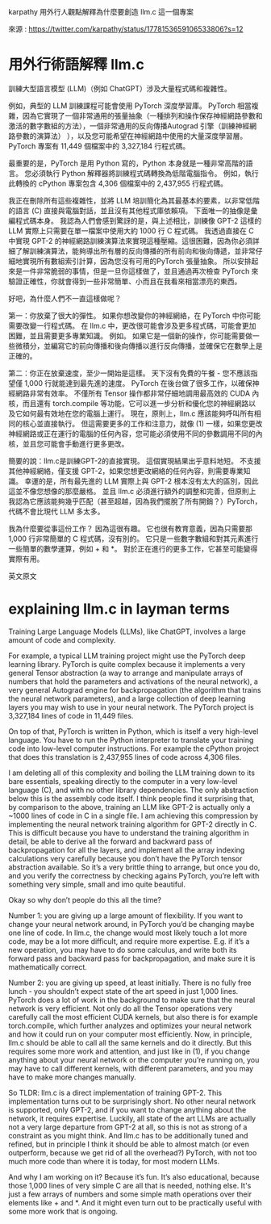 karpathy 用外行人觀點解釋為什麼要創造 llm.c 這一個專案

來源 : https://twitter.com/karpathy/status/1778153659106533806?s=12

# 用外行術語解釋 llm.c

訓練大型語言模型 (LLM)（例如 ChatGPT）涉及大量程式碼和複雜性。

例如，典型的 LLM 訓練課程可能會使用 PyTorch 深度學習庫。 PyTorch 相當複雜，因為它實現了一個非常通用的張量抽象（一種排列和操作保存神經網路參數和激活的數字數組的方法），一個非常通用的反向傳播Autograd 引擎（訓練神經網路參數的演算法） ），以及您可能希望在神經網路中使用的大量深度學習層。 PyTorch 專案有 11,449 個檔案中的 3,327,184 行程式碼。

最重要的是，PyTorch 是用 Python 寫的，Python 本身就是一種非常高階的語言。 您必須執行 Python 解釋器將訓練程式碼轉換為低階電腦指令。 例如，執行此轉換的 cPython 專案包含 4,306 個檔案中的 2,437,955 行程式碼。

我正在刪除所有這些複雜性，並將 LLM 培訓簡化為其最基本的要素，以非常低階的語言 (C) 直接與電腦對話，並且沒有其他程式庫依賴項。 下面唯一的抽像是彙編程式碼本身。 我認為人們會感到驚訝的是，與上述相比，訓練像 GPT-2 這樣的 LLM 實際上只需要在單一檔案中使用大約 1000 行 C 程式碼。 我透過直接在 C 中實現 GPT-2 的神經網路訓練演算法來實現這種壓縮。這很困難，因為你必須詳細了解訓練演算法，能夠導出所有層的反向傳播的所有前向和後向傳遞，並非常仔細地實現所有數組索引計算，因為您沒有可用的PyTorch 張量抽象。 所以安排起來是一件非常脆弱的事情，但是一旦你這樣做了，並且通過再次檢查 PyTorch 來驗證正確性，你就會得到一些非常簡單、小而且在我看來相當漂亮的東西。

好吧，為什麼人們不一直這樣做呢？

第一：你放棄了很大的彈性。 如果你想改變你的神經網絡，在 PyTorch 中你可能需要改變一行程式碼。 在 llm.c 中，更改很可能會涉及更多程式碼，可能會更加困難，並且需要更多專業知識。 例如。 如果它是一個新的操作，你可能需要做一些微積分，並編寫它的前向傳播和後向傳播以進行反向傳播，並確保它在數學上是正確的。

第二：你正在放棄速度，至少一開始是這樣。 天下沒有免費的午餐 - 您不應該指望僅 1,000 行就能達到最先進的速度。 PyTorch 在後台做了很多工作，以確保神經網路非常有效率。 不僅所有 Tensor 操作都非常仔細地調用最高效的 CUDA 內核，而且還有 torch.compile 等功能，它可以進一步分析和優化您的神經網路以及它如何最有效地在您的電腦上運行。 現在，原則上，llm.c 應該能夠呼叫所有相同的核心並直接執行。 但這需要更多的工作和注意力，就像 (1) 一樣，如果您更改神經網路或正在運行的電腦的任何內容，您可能必須使用不同的參數調用不同的內核，並且您可能會手動進行更多更改。

簡要的說：llm.c是訓練GPT-2的直接實現。 這個實現結果出乎意料地短。 不支援其他神經網絡，僅支援 GPT-2，如果您想更改網絡的任何內容，則需要專業知識。 幸運的是，所有最先進的 LLM 實際上與 GPT-2 根本沒有太大的區別，因此這並不像您想像的那麼嚴格。 並且 llm.c 必須進行額外的調整和完善，但原則上我認為它應該能夠幾乎匹配（甚至超越，因為我們擺脫了所有開銷？）PyTorch，代碼不會比現代 LLM 多太多。

我為什麼要從事這份工作？ 因為這很有趣。 它也很有教育意義，因為只需要那 1,000 行非常簡單的 C 程式碼，沒有別的。 它只是一些數字數組和對其元素進行一些簡單的數學運算，例如 + 和 *。 對於正在進行的更多工作，它甚至可能變得實際有用。

英文原文

# explaining llm.c in layman terms
Training Large Language Models (LLMs), like ChatGPT, involves a large amount of code and complexity.

For example, a typical LLM training project might use the PyTorch deep learning library. PyTorch is quite complex because it implements a very general Tensor abstraction (a way to arrange and manipulate arrays of numbers that hold the parameters and activations of the neural network), a very general Autograd engine for backpropagation (the algorithm that trains the neural network parameters), and a large collection of deep learning layers you may wish to use in your neural network. The PyTorch project is 3,327,184 lines of code in 11,449 files.

On top of that, PyTorch is written in Python, which is itself a very high-level language. You have to run the Python interpreter to translate your training code into low-level computer instructions. For example the cPython project that does this translation is 2,437,955 lines of code across 4,306 files.

I am deleting all of this complexity and boiling the LLM training down to its bare essentials, speaking directly to the computer in a very low-level language (C), and with no other library dependencies. The only abstraction below this is the assembly code itself. I think people find it surprising that, by comparison to the above, training an LLM like GPT-2 is actually only a ~1000 lines of code in C in a single file. I am achieving this compression by implementing the neural network training algorithm for GPT-2 directly in C. This is difficult because you have to understand the training algorithm in detail, be able to derive all the forward and backward pass of backpropagation for all the layers, and implement all the array indexing calculations very carefully because you don’t have the PyTorch tensor abstraction available. So it’s a very brittle thing to arrange, but once you do, and you verify the correctness by checking agains PyTorch, you’re left with something very simple, small and imo quite beautiful.

Okay so why don’t people do this all the time?

Number 1: you are giving up a large amount of flexibility. If you want to change your neural network around, in PyTorch you’d be changing maybe one line of code. In llm.c, the change would most likely touch a lot more code, may be a lot more difficult, and require more expertise. E.g. if it’s a new operation, you may have to do some calculus, and write both its forward pass and backward pass for backpropagation, and make sure it is mathematically correct.

Number 2: you are giving up speed, at least initially. There is no fully free lunch - you shouldn’t expect state of the art speed in just 1,000 lines. PyTorch does a lot of work in the background to make sure that the neural network is very efficient. Not only do all the Tensor operations very carefully call the most efficient CUDA kernels, but also there is for example torch.compile, which further analyzes and optimizes your neural network and how it could run on your computer most efficiently. Now, in principle, llm.c should be able to call all the same kernels and do it directly. But this requires some more work and attention, and just like in (1), if you change anything about your neural network or the computer you’re running on, you may have to call different kernels, with different parameters, and you may have to make more changes manually.

So TLDR: llm.c is a direct implementation of training GPT-2. This implementation turns out to be surprisingly short. No other neural network is supported, only GPT-2, and if you want to change anything about the network, it requires expertise. Luckily, all state of the art LLMs are actually not a very large departure from GPT-2 at all, so this is not as strong of a constraint as you might think. And llm.c has to be additionally tuned and refined, but in principle I think it should be able to almost match (or even outperform, because we get rid of all the overhead?) PyTorch, with not too much more code than where it is today, for most modern LLMs.

And why I am working on it? Because it’s fun. It’s also educational, because those 1,000 lines of very simple C are all that is needed, nothing else. It's just a few arrays of numbers and some simple math operations over their elements like + and *. And it might even turn out to be practically useful with some more work that is ongoing.


